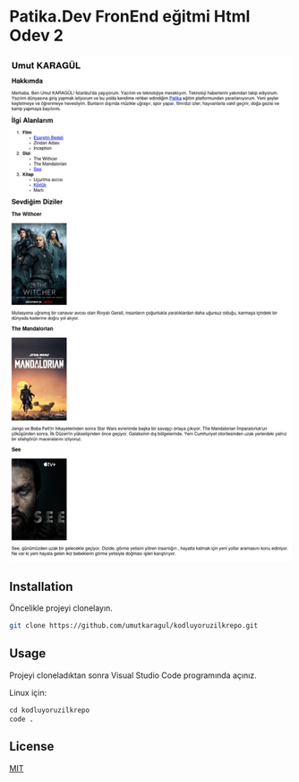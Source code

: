 # Patika.Dev FronEnd eğitmi Html Odev 2

![odevresmi](img/odev2.jpg)

## Installation

Öncelikle projeyi clonelayın.

```bash
git clone https://github.com/umutkaragul/kodluyoruzilkrepo.git
```

## Usage

Projeyi cloneladıktan sonra Visual Studio Code programında açınız.

Linux için:
```linux
cd kodluyoruzilkrepo
code .
```

## License
[MIT](https://choosealicense.com/licenses/mit/)